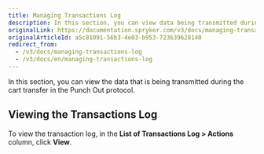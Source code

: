 ```yaml
---
title: Managing Transactions Log
description: In this section, you can view data being transmitted during the cart transfer in the Punch out protocol.
originalLink: https://documentation.spryker.com/v3/docs/managing-transactions-log
originalArticleId: a5c81091-56b3-4e03-b953-723639628140
redirect_from:
  - /v3/docs/managing-transactions-log
  - /v3/docs/en/managing-transactions-log
---
```


In this section, you can view the data that is being transmitted during the cart transfer in the Punch Out protocol.

## Viewing the Transactions Log
To view the transaction log, in the **List of Transactions Log > Actions** column, click **View**.

<!-- Last review date: Sep 2, 2019 by Oksana Karasyova  -->
